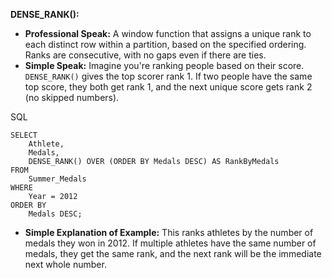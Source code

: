 **DENSE_RANK():**

- **Professional Speak:** A window function that assigns a unique rank to each distinct row within a partition, based on the specified ordering. Ranks are consecutive, with no gaps even if there are ties.
- **Simple Speak:** Imagine you're ranking people based on their score. `DENSE_RANK()` gives the top scorer rank 1. If two people have the same top score, they both get rank 1, and the next unique score gets rank 2 (no skipped numbers).

SQL

```
SELECT
    Athlete,
    Medals,
    DENSE_RANK() OVER (ORDER BY Medals DESC) AS RankByMedals
FROM
    Summer_Medals
WHERE
    Year = 2012
ORDER BY
    Medals DESC;
```

- **Simple Explanation of Example:** This ranks athletes by the number of medals they won in 2012. If multiple athletes have the same number of medals, they get the same rank, and the next rank will be the immediate next whole number.